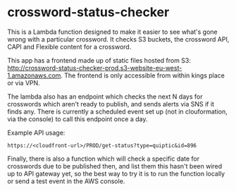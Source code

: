 crossword-status-checker
========================

This is a Lambda function designed to make it easier to see what's gone wrong with a particular crossword. 
It checks S3 buckets, the crossword API, CAPI and Flexible content for a crossword.

This app has a frontend made up of static files hosted from S3: 
http://crossword-status-checker-prod.s3-website-eu-west-1.amazonaws.com. The frontend is only accessible from within
 kings place or via VPN.
 
The lambda also has an endpoint which checks the next N days for crosswords which aren't ready to publish, and sends
 alerts via SNS if it finds any. There is currently a scheduled event set up (not in clouformation, via the console)
 to call this endpoint once a day.
 
Example API usage:

`https://<cloudfront-url>/PROD/get-status?type=quiptic&id=896`

Finally, there is also a function which will check a specific date for crosswords due to be published then, and list them
this hasn't been wired up to API gateway yet, so the best way to try it is to run the function locally or send a test
event in the AWS console.

